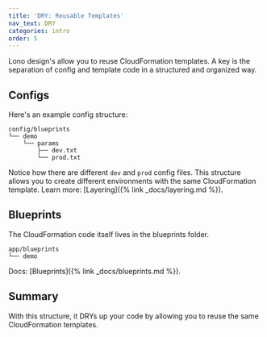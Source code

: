 ```yaml
---
title: 'DRY: Reusable Templates'
nav_text: DRY
categories: intro
order: 5
---
```


Lono design's allow you to reuse CloudFormation templates.  A key is the separation of config and template code in a structured and organized way.

## Configs

Here's an example config structure:

    config/blueprints
    └── demo
        └── params
            ├── dev.txt
            └── prod.txt

Notice how there are different `dev` and `prod` config files. This structure allows you to create different environments with the same CloudFormation template.  Learn more: [Layering]({% link _docs/layering.md %}).

## Blueprints

The CloudFormation code itself lives in the blueprints folder.

    app/blueprints
    └── demo

Docs: [Blueprints]({% link _docs/blueprints.md %}).

## Summary

With this structure, it DRYs up your code by allowing you to reuse the same CloudFormation templates.

